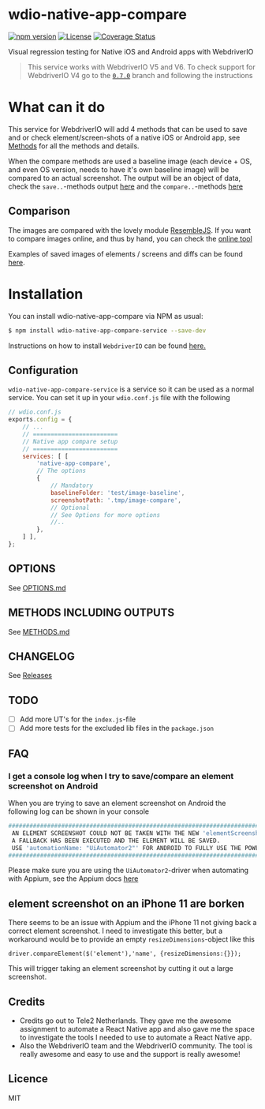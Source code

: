 # wdio-native-app-compare

[![npm version](https://badge.fury.io/js/wdio-native-app-compare-service.svg)](https://badge.fury.io/js/wdio-native-app-compare-service)
[![License](https://img.shields.io/npm/l/express.svg)](https://github.com/wswebcreation/wdio-native-app-compare/blob/master/LICENSE)
[![Coverage Status](https://coveralls.io/repos/github/wswebcreation/wdio-native-app-compare/badge.svg?branch=master)](https://coveralls.io/github/wswebcreation/wdio-native-app-compare?branch=master)

Visual regression testing for Native iOS and Android apps with WebdriverIO

> This service works with WebdriverIO V5 and V6. To check support for WebdriverIO V4 go to the [`0.7.0`](https://github.com/wswebcreation/wdio-native-app-compare/tree/0.7.0) branch and following the instructions

# What can it do
This service for WebdriverIO will add 4 methods that can be used to save and or check element/screen-shots of a native iOS or Android app, see [Methods](./README.md#methods) for all the methods and details.

When the compare methods are used a baseline image (each device + OS, and even OS version, needs to have it's own baseline image) will be compared to an actual screenshot.
The output will be an object of data, check the `save..`-methods output [here](https://github.com/wswebcreation/wdio-native-app-compare/blob/master/docs/METHODS.md#save-methods) and the `compare..`-methods [here](https://github.com/wswebcreation/wdio-native-app-compare/blob/master/docs/METHODS.md#compare-methods)

## Comparison
The images are compared with the lovely module [ResembleJS](https://github.com/rsmbl/Resemble.js).
If you want to compare images online, and thus by hand, you can check the [online tool](http://rsmbl.github.io/Resemble.js/)

Examples of saved images of elements / screens and diffs can be found [here](./docs/IMAGE-OUTPUT.md).

# Installation
You can install wdio-native-app-compare via NPM as usual:

```sh
$ npm install wdio-native-app-compare-service --save-dev
```

Instructions on how to install `WebdriverIO` can be found [here.](http://webdriver.io/guide/getstarted/install.html)

## Configuration
`wdio-native-app-compare-service` is a service so it can be used as a normal service. You can set it up in your `wdio.conf.js` file with the following

```js
// wdio.conf.js
exports.config = {
    // ...
    // ========================
    // Native app compare setup
    // ========================
    services: [ [
        'native-app-compare',
        // The options
        {
            // Mandatory
            baselineFolder: 'test/image-baseline',
            screenshotPath: '.tmp/image-compare',
            // Optional
            // See Options for more options
            //..
        },
    ] ],
};
```

## OPTIONS
See [OPTIONS.md](./docs/OPTIONS.md)

## METHODS INCLUDING OUTPUTS
See [METHODS.md](./docs/METHODS.md)

## CHANGELOG
See [Releases](https://github.com/wswebcreation/wdio-native-app-compare/releases)

## TODO
- [ ] Add more UT's for the `index.js`-file
- [ ] Add more tests for the excluded lib files in the `package.json`

## FAQ
### I get a console log when I try to save/compare an element screenshot on Android
When you are trying to save an element screenshot on Android the following log can be shown in your console

```bash
#####################################################################################
 AN ELEMENT SCREENSHOT COULD NOT BE TAKEN WITH THE NEW 'elementScreenshot()' METHOD,
 A FALLBACK HAS BEEN EXECUTED AND THE ELEMENT WILL BE SAVED.
 USE 'automationName: "UiAutomator2"' FOR ANDROID TO FULLY USE THE POWER OF APPIUM
#####################################################################################
```
Please make sure you are using the `UiAutomator2`-driver when automating with Appium, see the Appium docs [here](http://appium.io/docs/en/drivers/android-uiautomator2/)

## element screenshot on an iPhone 11 are borken
There seems to be an issue with Appium and the iPhone 11 not giving back a correct element screenshot.
I need to investigate this better, but a workaround would be to provide an empty `resizeDimensions`-object like this

    driver.compareElement($('element'),'name', {resizeDimensions:{}});

This will trigger taking an element screenshot by cutting it out a large screenshot.

## Credits
- Credits go out to Tele2 Netherlands. They gave me the awesome assignment to automate a React Native app and also gave me the space to investigate the tools I needed to use to automate a React Native app.
- Also the WebdriverIO team and the WebdriverIO community. The tool is really awesome and easy to use and the support is really awesome!

## Licence
MIT
